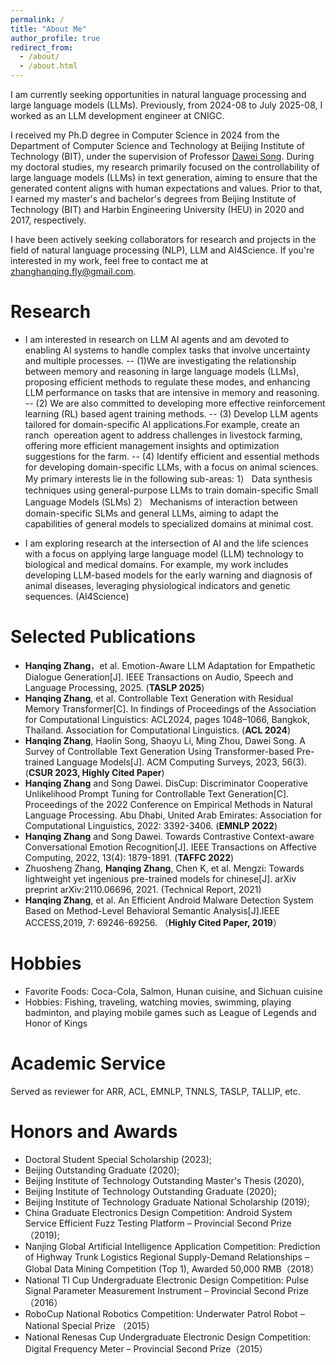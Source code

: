 ```yaml
---
permalink: /
title: "About Me"
author_profile: true
redirect_from: 
  - /about/
  - /about.html
---
```



 <!--I am currently a postdoctoral researcher at China Agricultural University (CAU), where I conduct interdisciplinary research on developing large language models (LLMs) for applications in animal science. -->
I am currently seeking opportunities in natural language processing and large language models (LLMs). Previously, from  2024-08  to July 2025-08, I worked as an LLM development engineer at CNIGC.

I received my Ph.D degree in Computer Science in 2024 from the Department of Computer Science and Technology at Beijing Institute of Technology (BIT), under the supervision of Professor [Dawei Song](https://scholar.google.com.hk/citations?user=PCTA8yAAAAAJ&hl=zh-CN). During my doctoral studies, my research primarily focused on the controllability of large language models (LLMs) in text generation, aiming to ensure that the generated content aligns with human expectations and values. Prior to that, I earned my master's and bachelor's degrees from Beijing Institute of Technology (BIT) and Harbin Engineering University (HEU) in 2020 and 2017, respectively.


I have been actively seeking collaborators for research and projects in the field of natural language processing (NLP), LLM and AI4Science.  If you're interested in my work, feel free to contact me at [zhanghanqing.fly@gmail.com](zhanghanqing.fly@gmail.com).


Research 
======
- I am interested in research on LLM AI agents and am devoted to enabling AI systems to handle complex tasks that involve uncertainty and multiple processes. 
  -- (1)We are investigating the relationship between memory and reasoning in large language models (LLMs), proposing efficient methods to regulate these modes, and enhancing LLM performance on tasks that are intensive in memory and reasoning.
  -- (2) We are also committed to developing more effective reinforcement learning (RL) based agent training methods.
  -- (3) Develop LLM agents tailored for domain-specific AI applications.For example, create an ranch  opereation agent to address challenges in livestock farming, offering more efficient management insights and optimization suggestions for the farm.
  -- (4) Identify efficient and essential methods for developing domain-specific LLMs, with a focus on animal sciences. My primary interests lie in the following sub-areas: 1） Data synthesis techniques using general-purpose LLMs to train domain-specific Small Language Models (SLMs)   2） Mechanisms of interaction between domain-specific SLMs and general LLMs, aiming to adapt the capabilities of general models to specialized domains at minimal cost.

 - I am exploring research at the intersection of AI and the life sciences with a focus on applying large language model (LLM) technology to biological and medical domains. For example, my work includes developing LLM-based models for the early warning and diagnosis of animal diseases, leveraging physiological indicators and genetic sequences. (AI4Science)
 
Selected Publications
======
- **Hanqing Zhang**，et al. Emotion-Aware LLM Adaptation for Empathetic Dialogue Generation[J]. IEEE Transactions on Audio, Speech and Language Processing, 2025. (**TASLP 2025**)
- **Hanqing Zhang**, et al. Controllable Text Generation with Residual Memory Transformer[C].  In findings of Proceedings of the Association for Computational Linguistics: ACL2024, pages 1048–1066, Bangkok, Thailand. Association for Computational Linguistics. (**ACL 2024**)
- **Hanqing Zhang**, Haolin Song, Shaoyu Li, Ming Zhou, Dawei Song. A Survey of Controllable Text Generation Using Transformer-based Pre-trained Language Models[J]. ACM Computing Surveys, 2023, 56(3). (**CSUR 2023, Highly Cited Paper**)
- **Hanqing Zhang** and Song Dawei. DisCup: Discriminator Cooperative Unlikelihood Prompt Tuning for Controllable Text Generation[C]. Proceedings of the 2022 Conference on Empirical Methods in Natural Language Processing. Abu Dhabi, United Arab Emirates: Association for Computational Linguistics, 2022: 3392-3406. (**EMNLP 2022**)
- **Hanqing Zhang** and Song Dawei. Towards Contrastive Context-aware Conversational Emotion Recognition[J]. IEEE Transactions on Affective Computing, 2022, 13(4): 1879-1891. (**TAFFC 2022**)
- Zhuosheng Zhang, **Hanqing Zhang**, Chen K, et al. Mengzi: Towards lightweight yet ingenious pre-trained models for chinese[J]. arXiv preprint arXiv:2110.06696, 2021. (Technical Report, 2021)
- **Hanqing Zhang**, et al. An Efficient Android Malware Detection System Based on Method-Level Behavioral Semantic Analysis[J].IEEE ACCESS,2019, 7: 69246-69256. （**Highly Cited Paper, 2019**）

Hobbies
======

- Favorite Foods: Coca-Cola, Salmon, Hunan cuisine, and Sichuan cuisine
- Hobbies: Fishing, traveling, watching movies, swimming, playing badminton, and playing mobile games such as League of Legends and Honor of Kings


Academic Service
======
Served as reviewer for ARR, ACL, EMNLP, TNNLS, TASLP, TALLIP, etc.


Honors and Awards
======
- Doctoral Student Special Scholarship (2023);
- Beijing Outstanding Graduate (2020);
- Beijing Institute of Technology Outstanding Master's Thesis (2020),
- Beijing Institute of Technology Outstanding Graduate (2020);
- Beijing Institute of Technology Graduate National Scholarship (2019);
- China Graduate Electronics Design Competition: Android System Service Efficient Fuzz Testing Platform – Provincial Second Prize（2019);
- Nanjing Global Artificial Intelligence Application Competition: Prediction of Highway Trunk Logistics Regional Supply-Demand Relationships – Global Data Mining Competition (Top 1), Awarded 50,000 RMB（2018）
- National TI Cup Undergraduate Electronic Design Competition: Pulse Signal Parameter Measurement Instrument – Provincial Second Prize（2016）
- RoboCup National Robotics Competition: Underwater Patrol Robot – National Special Prize （2015）
- National Renesas Cup Undergraduate Electronic Design Competition: Digital Frequency Meter – Provincial Second Prize（2015）






